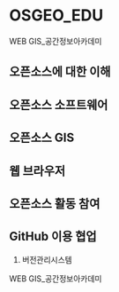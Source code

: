 # OSGEO_EDU

WEB GIS_공간정보아카데미

## 오픈소스에 대한 이해

## 오픈소스 소프트웨어

## 오픈소스 GIS

## 웹 브라우저

## 오픈소스 활동 참여

## GitHub 이용 협업
1. 버전관리시스템

WEB GIS_공간정보아카데미

